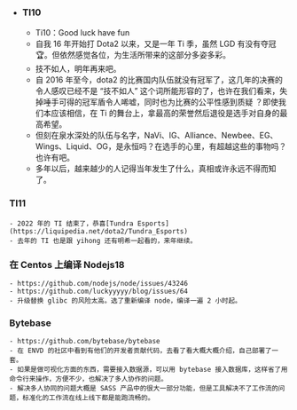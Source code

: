 - ### TI10
	- Ti10：Good luck have fun
	- 自我 16 年开始打 Dota2 以来，又是一年 Ti 季，虽然 LGD 有没有夺冠 🏆。但依然感觉各位，为生活所带来的这部分多姿多彩。
	- 技不如人，明年再来吧。
	- 自 2016 年至今，dota2 的比赛国内队伍就没有冠军了，这几年的决赛的令人感叹已经不是 “技不如人” 这个词所能形容的了，也许在我们看来，失掉唾手可得的冠军盾令人唏嘘，同时也为比赛的公平性感到质疑 ？即使我们本应该相信，在 Ti 的舞台上，拿最高的荣誉然后退役是选手对自身的最高希望。
	- 但刻在泉水深处的队伍与名字，NaVi、IG、Alliance、Newbee、EG、Wings、Liquid、OG，是永恒吗？在选手的心里，有超越这些的事物吗？也许有吧。
	- 多年以后，越来越少的人记得当年发生了什么，真相或许永远不得而知了。
### TI11
	- 2022 年的 TI 结束了，恭喜[Tundra Esports](https://liquipedia.net/dota2/Tundra_Esports)
	- 去年的 TI 也是跟 yihong 还有明希一起看的，来年继续。
### 在 Centos 上编译 Nodejs18
	- https://github.com/nodejs/node/issues/43246
	- https://github.com/luckyyyyy/blog/issues/64
	- 升级替换 glibc 的风险太高。选了重新编译 node，编译一遍 2 小时起。
### Bytebase
	- https://github.com/bytebase/bytebase
	- 在 ENVD 的社区中看到有他们的开发者贡献代码，去看了看大概大概介绍，自己部署了一套。
	- 如果是做可视化方面的东西，需要接入数据源，可以用 bytebase 接入数据库，这样省了用命令行来操作，方便不少，也解决了多人协作的问题。
	- 解决多人协同的问题大概是 SASS 产品中的很大一部分功能，但是工具解决不了工作流的问题，标准化的工作流在线上线下都是能跑流畅的。